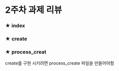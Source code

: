 # 2주차 과제 리뷰

### ★ index


### ★ create


### ★ process_creat
create를 구현 시키려면 process_create 파일을 만들어야함


